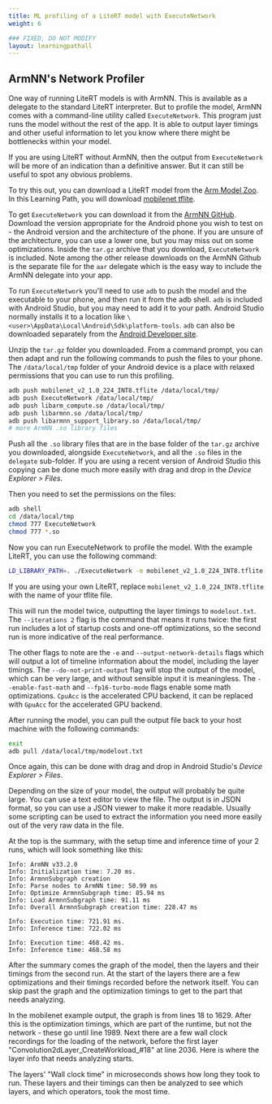 ```yaml
---
title: ML profiling of a LiteRT model with ExecuteNetwork
weight: 6

### FIXED, DO NOT MODIFY
layout: learningpathall
---
```


## ArmNN's Network Profiler
One way of running LiteRT models is with ArmNN. This is available as a delegate to the standard LiteRT interpreter. But to profile the model, ArmNN comes with a command-line utility called `ExecuteNetwork`. This program just runs the model without the rest of the app. It is able to output layer timings and other useful information to let you know where there might be bottlenecks within your model.

If you are using LiteRT without ArmNN, then the output from `ExecuteNetwork` will be more of an indication than a definitive answer. But it can still be useful to spot any obvious problems.

To try this out, you can download a LiteRT model from the [Arm Model Zoo](https://github.com/ARM-software/ML-zoo). In this Learning Path, you will download [mobilenet tflite](https://github.com/ARM-software/ML-zoo/blob/master/models/image_classification/mobilenet_v2_1.0_224/tflite_int8/mobilenet_v2_1.0_224_INT8.tflite).

To get `ExecuteNetwork` you can download it from the [ArmNN GitHub](https://github.com/ARM-software/armnn/releases). Download the version appropriate for the Android phone you wish to test on - the Android version and the architecture of the phone. If you are unsure of the architecture, you can use a lower one, but you may miss out on some optimizations. Inside the `tar.gz` archive that you download, `ExecuteNetwork` is included. Note among the other release downloads on the ArmNN Github is the separate file for the `aar` delegate which is the easy way to include the ArmNN delegate into your app.

To run `ExecuteNetwork` you'll need to use `adb` to push the model and the executable to your phone, and then run it from the adb shell. `adb` is included with Android Studio, but you may need to add it to your path. Android Studio normally installs it to a location like `\<user>\AppData\Local\Android\Sdk\platform-tools`. `adb` can also be downloaded separately from the [Android Developer site](https://developer.android.com/studio/releases/platform-tools).

Unzip the `tar.gz` folder you downloaded. From a command prompt, you can then adapt and run the following commands to push the files to your phone. The `/data/local/tmp` folder of your Android device is a place with relaxed permissions that you can use to run this profiling.

```bash
adb push mobilenet_v2_1.0_224_INT8.tflite /data/local/tmp/ 
adb push ExecuteNetwork /data/local/tmp/
adb push libarm_compute.so /data/local/tmp/
adb push libarmnn.so /data/local/tmp/
adb push libarmnn_support_library.so /data/local/tmp/
# more ArmNN .so library files
```
Push all the `.so` library files that are in the base folder of the `tar.gz` archive you downloaded, alongside `ExecuteNetwork`, and all the `.so` files in the `delegate` sub-folder. If you are using a recent version of Android Studio this copying can be done much more easily with drag and drop in the *Device Explorer > Files*.

Then you need to set the permissions on the files:

```bash
adb shell       
cd /data/local/tmp
chmod 777 ExecuteNetwork    
chmod 777 *.so	   
```

Now you can run ExecuteNetwork to profile the model. With the example LiteRT, you can use the following command:

```bash
LD_LIBRARY_PATH=. ./ExecuteNetwork -m mobilenet_v2_1.0_224_INT8.tflite -c CpuAcc -T delegate --iterations 2 --do-not-print-output --enable-fast-math --fp16-turbo-mode -e --output-network-details > modelout.txt
```

If you are using your own LiteRT, replace `mobilenet_v2_1.0_224_INT8.tflite` with the name of your tflite file.

This will run the model twice, outputting the layer timings to `modelout.txt`. The `--iterations 2` flag is the command that means it runs twice: the first run includes a lot of startup costs and one-off optimizations, so the second run is more indicative of the real performance.

The other flags to note are the `-e` and `--output-network-details` flags which will output a lot of timeline information about the model, including the layer timings. The `--do-not-print-output` flag will stop the output of the model, which can be very large, and without sensible input it is meaningless. The `--enable-fast-math` and `--fp16-turbo-mode` flags enable some math optimizations. `CpuAcc` is the accelerated CPU backend, it can be replaced with `GpuAcc` for the accelerated GPU backend. 

After running the model, you can pull the output file back to your host machine with the following commands:

```bash
exit        
adb pull /data/local/tmp/modelout.txt
```
Once again, this can be done with drag and drop in Android Studio's *Device Explorer > Files*.

Depending on the size of your model, the output will probably be quite large. You can use a text editor to view the file. The output is in JSON format, so you can use a JSON viewer to make it more readable. Usually some scripting can be used to extract the information you need more easily out of the very raw data in the file.

At the top is the summary, with the setup time and inference time of your 2 runs, which will look something like this:

```text
Info: ArmNN v33.2.0
Info: Initialization time: 7.20 ms.
Info: ArmnnSubgraph creation
Info: Parse nodes to ArmNN time: 50.99 ms
Info: Optimize ArmnnSubgraph time: 85.94 ms
Info: Load ArmnnSubgraph time: 91.11 ms
Info: Overall ArmnnSubgraph creation time: 228.47 ms

Info: Execution time: 721.91 ms.
Info: Inference time: 722.02 ms

Info: Execution time: 468.42 ms.
Info: Inference time: 468.58 ms
```

After the summary comes the graph of the model, then the layers and their timings from the second run. At the start of the layers there are a few optimizations and their timings recorded before the network itself. You can skip past the graph and the optimization timings to get to the part that needs analyzing.  

In the mobilenet example output, the graph is from lines 18 to 1629. After this is the optimization timings, which are part of the runtime, but not the network - these go until line 1989. Next there are a few wall clock recordings for the loading of the network, before the first layer "Convolution2dLayer_CreateWorkload_#18" at line 2036. Here is where the layer info that needs analyzing starts.

The layers' "Wall clock time" in microseconds shows how long they took to run. These layers and their timings can then be analyzed to see which layers, and which operators, took the most time.
